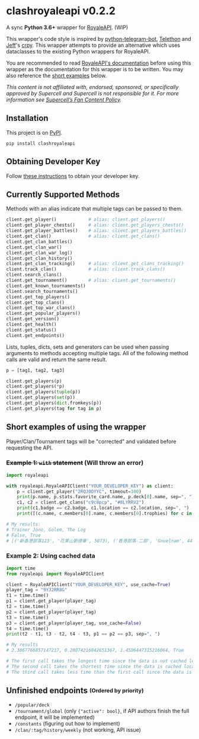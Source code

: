 # clashroyaleapi v0.2.2

A sync __Python 3.6+__ wrapper for [RoyaleAPI](https://royaleapi.com/). (WIP)

This wrapper's code style is inspired by
[python-telegram-bot](https://github.com/python-telegram-bot/python-telegram-bot),
[Telethon](https://github.com/LonamiWebs/Telethon)
and [Jeff](https://github.com/jeffffc)'s [crpy](https://test.pypi.org/project/crpy/).
This wrapper attempts to provide an alternative which uses dataclasses to the existing Python wrappers for RoyaleAPI.

You are recommended to read [RoyaleAPI's documentation](https://docs.royaleapi.com) before using this wrapper
as the documentation for this wrapper is to be written. You may also reference the
[short examples](https://github.com/Tr-Jono/clashroyaleapi#short-examples-of-using-the-wrapper) below.

_This content is not affiliated with, endorsed, sponsored,
or specifically approved by Supercell and Supercell is not responsible for it.
For more information see [Supercell’s Fan Content Policy](http://supercell.com/en/fan-content-policy/)._

## Installation
This project is on [PyPI](https://pypi.org/project/clashroyaleapi/).
```
pip install clashroyaleapi
```

## Obtaining Developer Key
Follow [these instructions](https://docs.royaleapi.com/#/authentication?id=generating-new-keys)
to obtain your developer key.

## Currently Supported Methods
Methods with an alias indicate that multiple tags can be passed to them.
```python
client.get_player()            # alias: client.get_players()
client.get_player_chests()     # alias: client.get_players_chests()
client.get_player_battles()    # alias: client.get_players_battles()
client.get_clan()              # alias: client.get_clans()
client.get_clan_battles()
client.get_clan_war()
client.get_clan_war_log()
client.get_clan_history()
client.get_clan_tracking()     # alias: client.get_clans_tracking()
client.track_clan()            # alias: client.track_clans()
client.search_clans()
client.get_tournament()        # alias: client.get_tournaments()
client.get_known_tournaments()
client.search_tournaments()
client.get_top_players()
client.get_top_clans()
client.get_top_war_clans()
client.get_popular_players()
client.get_version()
client.get_health()
client.get_status()
client.get_endpoints()
```
Lists, tuples, dicts, sets and generators can be used when passing arguments to methods accepting multiple tags.
All of the following method calls are valid and return the same result.
```python
p = [tag1, tag2, tag3]

client.get_players(p)
client.get_players(*p)
client.get_players(tuple(p))
client.get_players(set(p))
client.get_players(dict.fromkeys(p))
client.get_players(tag for tag in p)
```

## Short examples of using the wrapper
Player/Clan/Tournament tags will be "corrected" and validated before requesting the API.
### ~~Example 1: `with` statement~~ (Will throw an error)
```python
import royaleapi

with royaleapi.RoyaleAPIClient("YOUR_DEVELOPER_KEY") as client:
    p = client.get_player("2RQJ0OYYC", timeout=100)
    print(p.name, p.stats.favorite_card.name, p.deck[0].name, sep=", ")
    c1, c2 = client.get_clans("c9c8pcp", "#8LYRRV2")
    print(c1.badge == c2.badge, c1.location == c2.location, sep=", ")
    print([(c.name, c.members[0].name, c.members[0].trophies) for c in (c1, c2)])

# My results:
# Trainer Jono, Golem, The Log
# False, True
# [('新香港部落123', '花果山劉德華', 5073), ('香港部落·二部', 'Gnuelnam', 4479)]
```

### Example 2: Using cached data
```python
import time
from royaleapi import RoyaleAPIClient

client = RoyaleAPIClient("YOUR_DEVELOPER_KEY", use_cache=True)
player_tag = "9YJ2RR8G"
t1 = time.time()
p1 = client.get_player(player_tag)
t2 = time.time()
p2 = client.get_player(player_tag)
t3 = time.time()
p3 = client.get_player(player_tag, use_cache=False)
t4 = time.time()
print(t2 - t1, t3 - t2, t4 - t3, p1 == p2 == p3, sep=", ")

# My results
# 2.3867766857147217, 0.28074216842651367, 1.4506447315216064, True

# The first call takes the longest time since the data is not cached locally or on RoyaleAPI's server.
# The second call takes the shortest time since the data is cached locally.
# The third call takes less time than the first call since the data is cached on RoyaleAPI's server.
```

## Unfinished endpoints <sub><sup>(Ordered by priority)</sup></sub>
- `/popular/deck`
- `/tournament/global` (only `{"active": bool}`, if API authors finish the full endpoint, it will be implemented)
- `/constants` (figuring out how to implement)
- `/clan/:tag/history/weekly` (not working, API issue)

